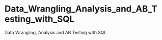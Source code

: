 # Data_Wrangling_Analysis_and_AB_Testing_with_SQL
 Data Wrangling, Analysis and AB Testing with SQL
